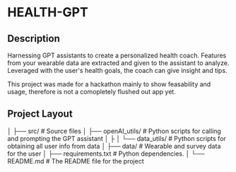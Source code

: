 # HEALTH-GPT

## Description

Harnessing GPT assistants to create a personalized health coach. Features from your wearable data are extracted and given to the assistant to analyze. Leveraged with the user's health goals, the coach can give insight and tips. 

This project was made for a hackathon mainly to show feasability and usage, therefore is not a comopletely flushed out app yet. 

## Project Layout
│
├── src/ # Source files 
│ ├── openAI_utils/ # Python scripts for calling and prompting the GPT assistant 
│ ├
│ └── data_utils/ # Python scripts for obtaining all user info from data
│
├── data/ # Wearable and survey data for the user
│
├── requirements.txt # Python dependencies.
│
└── README.md # The README file for the project